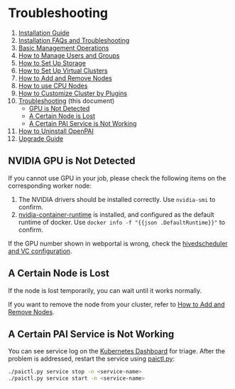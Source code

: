 # Troubleshooting

1. [Installation Guide](./installation-guide.md)
2. [Installation FAQs and Troubleshooting](./installation-faqs-and-troubleshooting.md)
3. [Basic Management Operations](./basic-management-operations.md)
4. [How to Manage Users and Groups](./how-to-manage-users-and-groups.md)
5. [How to Set Up Storage](./how-to-set-up-storage.md)
6. [How to Set Up Virtual Clusters](./how-to-set-up-virtual-clusters.md)
7. [How to Add and Remove Nodes](./how-to-add-and-remove-nodes.md)
8. [How to use CPU Nodes](./how-to-use-cpu-nodes.md)
9. [How to Customize Cluster by Plugins](./how-to-customize-cluster-by-plugins.md)
10. [Troubleshooting](./troubleshooting.md) (this document)
    - [GPU is Not Detected](#gpu-is-not-detected)
    - [A Certain Node is Lost](#a-certain-node-is-lost)
    - [A Certain PAI Service is Not Working](#a-certain-pai-service-is-not-working)
11. [How to Uninstall OpenPAI](./how-to-uninstall-openpai.md)
12. [Upgrade Guide](./upgrade-guide.md)

## NVIDIA GPU is Not Detected

If you cannot use GPU in your job, please check the following items on the corresponding worker node:

 1. The NVIDIA drivers should be installed correctly. Use `nvidia-smi` to confirm.
 2. [nvidia-container-runtime](https://github.com/NVIDIA/nvidia-container-runtime) is installed, and configured as the default runtime of docker. Use `docker info -f "{{json .DefaultRuntime}}"` to confirm.

If the GPU number shown in webportal is wrong, check the [hivedscheduler and VC configuration](./how-to-set-up-virtual-clusters.md).

## A Certain Node is Lost

If the node is lost temporarily, you can wait until it works normally.

If you want to remove the node from your cluster, refer to [How to Add and Remove Nodes](how-to-add-and-remove-nodes.md).

## A Certain PAI Service is Not Working

You can see service log on the [Kubernetes Dashboard](./basic-management-operations.md#access-kubernetes-dashboard) for triage. After the problem is addressed, restart the service using [paictl.py](./basic-management-operations.md#pai-service-management-and-paictl):

```bash
./paictl.py service stop -n <service-name>
./paictl.py service start -n <service-name>

```